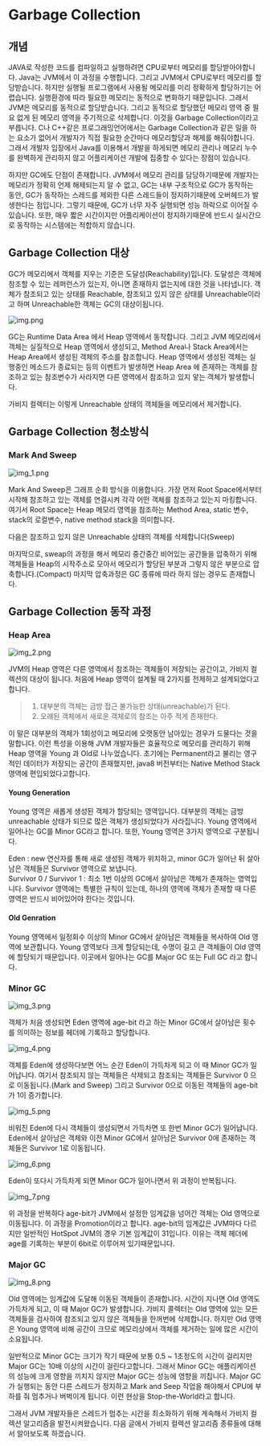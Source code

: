 # Garbage Collection #

## 개념 ##

JAVA로 작성한 코드를 컴파일하고 실행하려면 CPU로부터 메모리를 할당받아야합니다.
Java는 JVM에서 이 과정을 수행합니다. 그리고 JVM에서 CPU로부터 메모리를 할당받습니다. 하지만 실행될 프로그램에서 사용될 메모리를 미리 정확하게 할당하기는 어렵습니다.
실행환경에 따라 필요한 메모리는 동적으로 변화하기 때문입니다. 그래서 JVM은 메모리를 동적으로 할당받습니다.
그리고 동적으로 할당했던 메모리 영역 중 필요 없게 된 메모리 영역을 주기적으로 삭제합니다. 이것을 Garbage Collection이라고 부릅니다.
C나 C++같은 프로그래밍언어에서는 Garbage Collection과 같은 일을 하는 요소가 없어서 개발자가 직접 필요한 순간마다 메모리할당과 해제를 해줘야합니다.
그래서 개발자 입장에서 Java를 이용해서 개발을 하게되면 메모리 관리나 메모리 누수를 완벽하게 관리하지 않고 어플리케이션 개발에 집중할 수 있다는 장점이 있습니다.

하지만 GC에도 단점이 존재합니다.
JVM에서 메모리 관리를 담당하기때문에 개발자는 메모리가 정확히 언제 해제되는지 알 수 없고, GC는 내부 구조적으로 GC가 동작하는 동안, GC가 동작하는 스레드를 제외한 다른 스레드들이 정지하기때문에 오버헤드가 발생한다는 점입니다.
그렇기 때문에, GC가 너무 자주 실행되면 성능 하락으로 이어질 수 있습니다. 또한, 매우 짧은 시간이지만 어플리케이션이 정지하기때문에 반드시 실시간으로 동작하는 시스템에는 적합하지 않습니다.

## Garbage Collection 대상 ##

GC가 메모리에서 객체를 지우는 기준은 도달성(Reachability)입니다.
도달성은 객체에 참조할 수 있는 레퍼런스가 있는지, 아니면 존재하지 없는지에 대한 것을 나타냅니다.
객체가 참조되고 있는 상태를 Reachable, 참조되고 있지 않은 상태를 Unreachable이라고 하며 Unreachable한 객체는 GC의 대상이됩니다.

![img.png](img.png)

GC는 Runtime Data Area 에서 Heap 영역에서 동작합니다. 그리고 JVM 메모리에서 객체는 실질적으로 Heap 영역에서 생성되고, Method Area나 Stack Area에서는 Heap Area에서 생성된 객체의 주소를 참조합니다.
Heap 영역에서 생성된 객체는 실행중인 메소드가 종료되는 등의 이벤트가 발생하면 Heap Area 에 존재하는 객체를 참조하고 있는 참조변수가 사라지면 다른 영역에서 참조하고 있지 앟는 객체가 발생합니다.

가비지 컬렉터는 이렇게 Unreachable 상태의 객체들을 메모리에서 제거합니다.

## Garbage Collection 청소방식 ##

### Mark And Sweep ###

![img_1.png](img_1.png)

Mark And Sweep은 그래프 순회 방식을 이용합니다. 
가장 먼저 Root Space에서부터 시작해 참조하고 있는 객체를 연결시켜 각각 어떤 객체를 참조하고 있는지 마킹합니다.
여기서 Root Space는 Heap 메모리 영역을 참조하는 Method Area, static 변수, stack의 로컬변수, native method stack을 의미합니다.

다음은 참조하고 있지 않은 Unreachable 상태의 객체를 삭제합니다(Sweep)

마지막으로, sweap의 과정을 해서 메모리 중간중간 비어있는 공간들을 압축하기 위해 객체들을 Heap의 시작주소로 모아서 메모리가 할당된 부분과 그렇지 않은 부분으로 압축합니다.(Compact)
마지막 압축과정은 GC 종류에 따라 하지 않는 경우도 존재합니다.

## Garbage Collection 동작 과정 ##


### Heap Area ### 

![img_2.png](img_2.png)

JVM의 Heap 영역은 다른 영역에서 참조하는 객체들이 저장되는 공간이고, 가비지 컬렉션의 대상이 됩니다.
처음에 Heap 영역이 설계될 때 2가지를 전제하고 설계되었다고 합니다.

> 1. 대부분의 객체는 금방 접근 불가능한 상태(unreachable)가 된다.
> 2. 오래된 객체에서 새로운 객체로의 참조는 아주 적게 존재한다.

이 말은 대부분의 객체가 1회성이고 메모리에 오랫동안 남아있는 경우가 드물다는 것을 말합니다.
이런 특성을 이용해 JVM 개발자들은 효율적으로 메모리를 관리하기 위해 Heap 영역을 Young 과 Old로 나누었습니다.
초기에는 Permanent라고 불리는 영구적인 데이터가 저장되는 공간이 존재했지만, java8 버전부터는 Native Method Stack 영역에 편입되었다고합니다.

#### Young Generation ####
Young 영역은 새롭게 생성된 객체가 할당되는 영역입니다.
대부분의 객체는 금방 unreachable 상태가 되므로 많은 객체가 생성되었다가 사라집니다.
Young 영역에서 일어나는 GC를 Minor GC라고 합니다.
또한, Young 영역은 3가지 영역으로 구분됩니다.

Eden : new 연산자를 통해 새로 생성된 객체가 위치하고, minor GC가 일어난 뒤 살아남은 객체들은 Survivor 영역으로 보냅니다.  
Survivor 0 / Survivor 1 : 최소 1번 이상의 GC에서 살아남은 객체가 존재하는 영역입니다. Survivor 영역에는 특별한 규칙이 있는데, 하나의 영역에 객체가 존재할 때 다른 영역은 반드시 비어있어야 한다는 것입니다.  

#### Old Genration ####

Young 영역에서 일정회수 이상의 Minor GC에서 살아남은 객체들을 복사하여 Old 영역에 보관합니다.
Young 영역보다 크게 할당되는데, 수명이 길고 큰 객체들이 Old 영역에 할당되기 때문입니다.
이곳에서 일어나는 GC를 Major GC 또는 Full GC 라고 합니다.

### Minor GC ###

![img_3.png](img_3.png)

객체가 처음 생성되면 Eden 영역에 age-bit 라고 하는 Minor GC에서 살아남은 횟수를 의미하는 정보를 헤더에 기록하고 할당합니다.

![img_4.png](img_4.png)

객체를 Eden에 생성하다보면 어느 순간 Eden이 가득차게 되고 이 때 Minor GC가 일어납니다. 여기서 참조되지 않는 객체들은 삭제되고 참조되는 객체들은 Survivor 0 으로 이동됩니다.(Mark and Sweep)
그리고 Survivor 0으로 이동된 객체들의 age-bit가 1이 증가합니다.

![img_5.png](img_5.png)

비워진 Eden에 다시 객체들이 생성되면서 가득차면 또 한번 Minor GC가 일어납니다. Eden에서 살아남은 객체와 이전 Minor GC에서 살아남은 Survivor 0에 존재하는 객체들은 Survivor 1로 이동됩니다.

![img_6.png](img_6.png)

Eden이 또다시 가득차게 되면 Minor GC가 일어나면서 위 과정이 반복됩니다. 

![img_7.png](img_7.png)

위 과정을 반복하다 age-bit가 JVM에서 설정한 임계값을 넘어간 객체는 Old 영역으로 이동됩니다. 이 과정을 Promotion이라고 합니다.
age-bit의 임계값은 JVM마다 다르지만 일반적인 HotSpot JVM의 경우 기본 임계값이 31입니다.
이유는 객체 헤더에 age를 기록하는 부분이 6bit로 이루어져 있기때문입니다.


### Major GC ###

![img_8.png](img_8.png)

Old 영역에는 임계값에 도달해 이동된 객체들이 존재합니다. 시간이 지나면 Old 영역도 가득차게 되고, 이 때 Major GC가 발생합니다.
가비지 콜렉터는 Old 영역에 있는 모든 객체들을 검사하여 참조되고 있지 않은 객체들을 한꺼번에 삭제합니다.
하지만 Old 영역은 Young 영역에 비해 공간이 크므로 메모리상에서 객체를 제거하는 일에 많은 시간이 소요됩니다.

일반적으로 Minor GC는 크기가 작기 때문에 보통 0.5 ~ 1초정도의 시간이 걸리지만 Major GC는 10배 이상의 시간이 걸린다고합니다.
그래서 Minor GC는 애플리케이션의 성능에 크게 영향을 끼치지 않지만 Major GC는 성능에 영향을 끼칩니다.
Major GC가 실행되는 동안 다른 스레드가 정지하고 Mark and Seep 작업을 해야해서 CPU에 부하를 줘 멈추거나 버벅이게 됩니다.
이런 현상을 Stop-the-World라고 합니다.

그래서 JVM 개발자들은 스레드가 멈추는 시간을 최소화하기 위해 계속해서 가비지 컬렉션 알고리즘을 발전시켜왔습니다.
다음 글에서 가비지 컬렉션 알고리즘 종류들에 대해서 알아보도록 하겠습니다.
